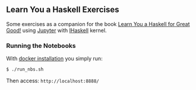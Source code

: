 ## Learn You a Haskell Exercises
Some exercises as a companion for the book [Learn You a Haskell for Great Good!](http://learnyouahaskell.com/chapters) using [Jupyter](https://github.com/jupyter/jupyter) with [IHaskell](https://github.com/gibiansky/IHaskell) kernel.

### Running the Notebooks
With [docker installation](https://github.com/gibiansky/IHaskell#docker-installation) you simply run:
```sh
$ ./run_nbs.sh
```
Then access: `http://localhost:8888/`
